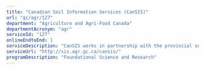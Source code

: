 ```yaml
---
title: "Canadian Soil Information Services (CanSIS)"
url: "gc/agr/127"
department: "Agriculture and Agri-Food Canada"
departmentAcronym: "agr"
serviceId: "127"
onlineEndtoEnd: 1
serviceDescription: "CanSIS works in partnership with the provincial soil mapping groups to maintain and provide access to Canada’s detailed and high level soils data, and other related information."
serviceUrl: "http://sis.agr.gc.ca/cansis/"
programDescription: "Foundational Science and Research"
---
```

